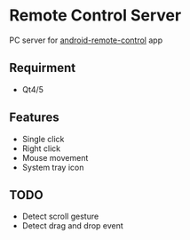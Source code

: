 Remote Control Server
=====================

PC server for [android-remote-control](https://github.com/mdminhazulhaque/android-remote-control) app

## Requirment ##
* Qt4/5

## Features ##
* Single click
* Right click
* Mouse movement
* System tray icon

## TODO ##
* Detect scroll gesture
* Detect drag and drop event
